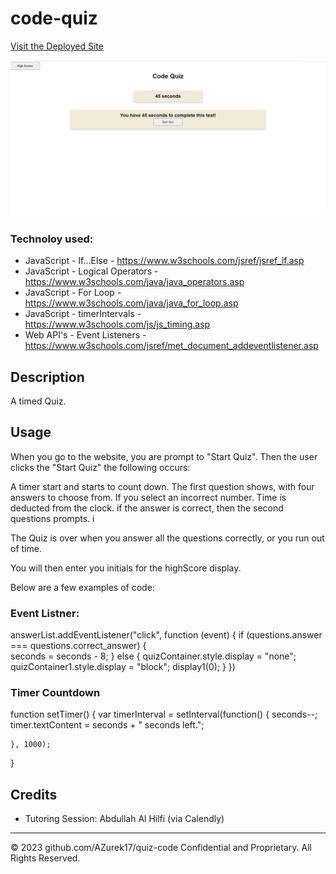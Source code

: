 # code-quiz

[Visit the Deployed Site](https://azurek17.github.io/code-quiz/)

![code-quiz](Screenshot.png)

### Technoloy used:
* JavaScript - If...Else - https://www.w3schools.com/jsref/jsref_if.asp
* JavaScript - Logical Operators - https://www.w3schools.com/java/java_operators.asp
* JavaScript - For Loop - https://www.w3schools.com/java/java_for_loop.asp
* JavaScript - timerIntervals - https://www.w3schools.com/js/js_timing.asp
* Web API's - Event Listeners - https://www.w3schools.com/jsref/met_document_addeventlistener.asp

## Description

A timed Quiz.

## Usage

When you go to the website, you are prompt to "Start Quiz".  Then the user clicks the "Start Quiz" the following occurs:

A timer start and starts to count down.  The first question shows, with four answers to choose from.  If you select an incorrect number. Time is deducted from the clock.
if the answer is correct, then the second questions prompts.  i

The Quiz is over when you answer all the questions correctly, or you run out of time.

You will then enter you initials for the highScore display.


Below are a few examples of code:


### Event Listner:


answerList.addEventListener("click", function (event) {
    if (questions.answer === questions.correct_answer) {  
        seconds = seconds - 8;
        } else { 
        quizContainer.style.display = "none";
        quizContainer1.style.display = "block";
        display1(0);
        } 
    })


### Timer Countdown


function setTimer() {
    var timerInterval = setInterval(function() {
        seconds--;
        timer.textContent = seconds + " seconds left.";

    }, 1000);      
}




## Credits
* Tutoring Session: Abdullah Al Hilfi (via Calendly)

----------------------------------------------------------------------------------
© 2023 github.com/AZurek17/quiz-code Confidential and Proprietary. All Rights Reserved.
